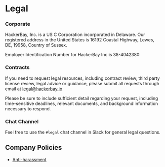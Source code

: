 # Legal

### Corporate

HackerBay, Inc. is a US C Corporation incorporated in Delaware. Our registered address in the United States is 16192 Coastal Highway, Lewes, DE, 19958, Country of Sussex.

Employer Identification Number for HackerBay Inc is 38-4042380

### Contracts
If you need to request legal resources, including contract review, third party license review, legal advice or guidance, please submit all requests through email at legal@hackerbay.io

Please be sure to include sufficient detail regarding your request, including time-sensitive deadlines, relevant documents, and background information necessary to respond.

### Chat Channel
Feel free to use the `#legal` chat channel in Slack for general legal questions.

## Company Policies

* [Anti-harassment](/general/anti-harassment/README.md)
